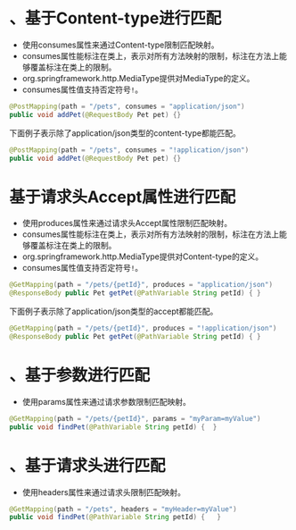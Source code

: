 # 、基于Content-type进行匹配

- 使用consumes属性来通过Content-type限制匹配映射。
- consumes属性能标注在类上，表示对所有方法映射的限制，标注在方法上能够覆盖标注在类上的限制。
- org.springframework.http.MediaType提供对MediaType的定义。
- consumes属性值支持否定符号`!`。

```java
@PostMapping(path = "/pets", consumes = "application/json")
public void addPet(@RequestBody Pet pet) {}
```
下面例子表示除了application/json类型的content-type都能匹配。
```java
@PostMapping(path = "/pets", consumes = "!application/json")
public void addPet(@RequestBody Pet pet) {}
```

# 基于请求头Accept属性进行匹配

- 使用produces属性来通过请求头Accept属性限制匹配映射。
- consumes属性能标注在类上，表示对所有方法映射的限制，标注在方法上能够覆盖标注在类上的限制。
- org.springframework.http.MediaType提供对Content-type的定义。
- consumes属性值支持否定符号`!`。

```java
@GetMapping(path = "/pets/{petId}", produces = "application/json") 
@ResponseBody public Pet getPet(@PathVariable String petId) { }
```
下面例子表示除了application/json类型的accept都能匹配。
```java
@GetMapping(path = "/pets/{petId}", produces = "!application/json") 
@ResponseBody public Pet getPet(@PathVariable String petId) { }
```

# 、基于参数进行匹配

- 使用params属性来通过请求参数限制匹配映射。

```java
@GetMapping(path = "/pets/{petId}", params = "myParam=myValue")
public void findPet(@PathVariable String petId) {  }
```

# 、基于请求头进行匹配

- 使用headers属性来通过请求头限制匹配映射。

```java
@GetMapping(path = "/pets", headers = "myHeader=myValue")
public void findPet(@PathVariable String petId) {   }
```
